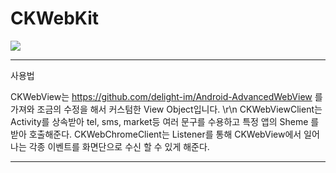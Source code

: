 # CKWebKit

[![](https://jitpack.io/v/Hwan3434/CKWebKit.svg)](https://jitpack.io/#Hwan3434/CKWebKit)

----------------------------------------------------------------------------------------------------

사용법


CKWebView는 https://github.com/delight-im/Android-AdvancedWebView 를 가져와 조금의 수정을 해서 커스텀한 View Object입니다. \r\n
CKWebViewClient는 Activity를 상속받아 tel, sms, market등 여러 문구를 수용하고 특정 앱의 Sheme 를 받아 호출해준다.
CKWebChromeClient는 Listener를 통해 CKWebView에서 일어나는 각종 이벤트를 화면단으로 수신 할 수 있게 해준다.

----------------------------------------------------------------------------------------------------




